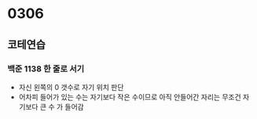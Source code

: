 # 0306

## 코테연습
### 백준 1138 한 줄로 서기
- 자신 왼쪽의 0 갯수로 자기 위치 판단
- 어차피 들어가 있는 수는 자기보다 작은 수이므로 아직 안들어간 자리는 무조건 자기보다 큰 수 가 들어감
